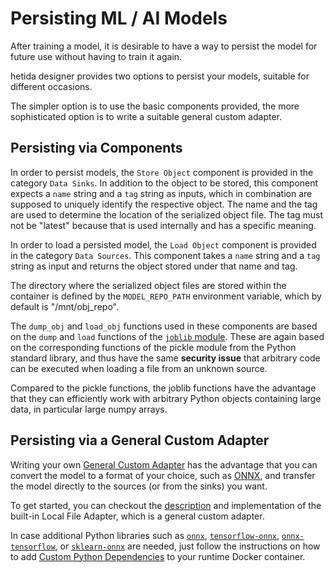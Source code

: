 # Persisting ML / AI Models

After training a model, it is desirable to have a way to persist the model for future use without having to train it again.

hetida designer provides two options to persist your models, suitable for different occasions.

The simpler option is to use the basic components provided, the more sophisticated option is to write a suitable general custom adapter.

## Persisting via Components

In order to persist models, the `Store Object` component is provided in the category `Data Sinks`. In addition to the object to be stored, this component expects a `name` string and a `tag` string as inputs, which in combination are supposed to uniquely identify the respective object. The name and the tag are used to determine the location of the serialized object file. The tag must not be "latest" because that is used internally and has a specific meaning.

In order to load a persisted model, the `Load Object` component is provided in the category `Data Sources`. This component takes a `name` string and a `tag` string as input and returns the object stored under that name and tag.

The directory where the serialized object files are stored within the container is defined by the `MODEL_REPO_PATH` environment variable, which by default is "/mnt/obj_repo".

The `dump_obj` and `load_obj` functions used in these components are based on the `dump` and `load` functions of the [`joblib` module](https://joblib.readthedocs.io/en/latest/persistence.html). These are again based on the corresponding functions of the pickle module from the Python standard library, and thus have the same **security issue** that arbitrary code can be executed when loading a file from an unknown source.

Compared to the pickle functions, the joblib functions have the advantage that they can efficiently work with arbitrary Python objects containing large data, in particular large numpy arrays.

## Persisting via a General Custom Adapter

Writing your own [General Custom Adapter](./adapter_system/general_custom_adapters/instructions.md) has the advantage that you can convert the model to a format of your choice, such as [ONNX](https://onnx.ai/), and transfer the model directly to the sources (or from the sinks) you want.

To get started, you can checkout the [description](./adapter_system/local_file_adapter.md) and implementation of the built-in Local File Adapter, which is a general custom adapter.

In case additional Python libraries such as [`onnx`](https://github.com/onnx/onnx), [`tensorflow-onnx`](https://github.com/onnx/tensorflow-onnx), [`onnx-tensorflow`](https://github.com/onnx/onnx-tensorflow), or [`sklearn-onnx`](https://github.com/onnx/sklearn-onnx) are needed, just follow the instructions on how to add [Custom Python Dependencies](./custom_python_dependencies.md) to your runtime Docker container.